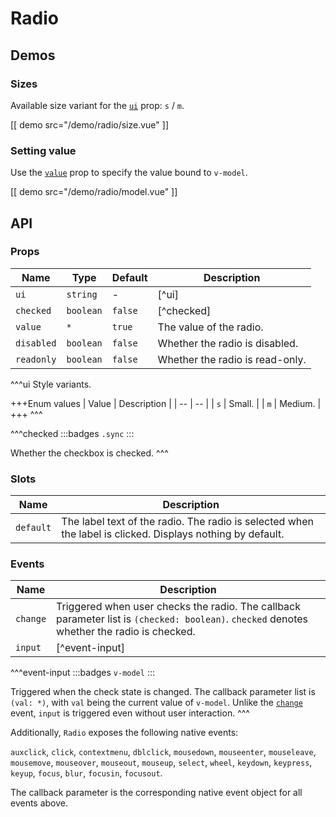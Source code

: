 # Radio

## Demos

### Sizes

Available size variant for the [`ui`](#props-ui) prop: `s` / `m`.

[[ demo src="/demo/radio/size.vue" ]]

### Setting value

Use the [`value`](#props-value) prop to specify the value bound to `v-model`.

[[ demo src="/demo/radio/model.vue" ]]

## API

### Props

| Name | Type | Default | Description |
| -- | -- | -- | -- |
| ``ui`` | `string` | - | [^ui] |
| ``checked`` | `boolean` | `false` | [^checked] |
| ``value`` | `*` | `true` | The value of the radio. |
| ``disabled`` | `boolean` | `false` | Whether the radio is disabled. |
| ``readonly`` | `boolean` | `false` | Whether the radio is read-only. |

^^^ui
Style variants.

+++Enum values
| Value | Description |
| -- | -- |
| `s` | Small. |
| `m` | Medium. |
+++
^^^

^^^checked
:::badges
`.sync`
:::

Whether the checkbox is checked.
^^^

### Slots

| Name | Description |
| -- | -- |
| ``default`` | The label text of the radio. The radio is selected when the label is clicked. Displays nothing by default. |

### Events

| Name | Description |
| -- | -- |
| ``change`` | Triggered when user checks the radio. The callback parameter list is `(checked: boolean)`. `checked` denotes whether the radio is checked. |
| ``input`` | [^event-input] |

^^^event-input
:::badges
`v-model`
:::

Triggered when the check state is changed. The callback parameter list is `(val: *)`, with `val` being the current value of `v-model`. Unlike the [`change`](#events-change) event, `input` is triggered even without user interaction.
^^^

Additionally, `Radio` exposes the following native events:

`auxclick`, `click`, `contextmenu`, `dblclick`, `mousedown`, `mouseenter`, `mouseleave`, `mousemove`, `mouseover`, `mouseout`, `mouseup`, `select`, `wheel`, `keydown`, `keypress`, `keyup`, `focus`, `blur`, `focusin`, `focusout`.

The callback parameter is the corresponding native event object for all events above.

